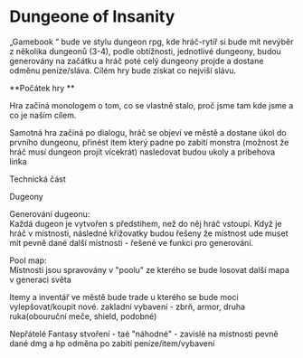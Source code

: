 # Dungeone of Insanity

„Gamebook “ bude ve stylu dungeon rpg, kde hráč-rytíř si bude mít nevýběr z několika dungeonů (3-4), podle obtížnosti, jednotlivé dungeony, budou generovány na začátku a hráč poté celý dungeony projde a dostane odměnu peníze/sláva. Cílém hry bude získat co nejviší slávu. 

**Počátek hry **

Hra začíná monologem o tom, co se vlastně stalo, proč jsme tam kde jsme a co je naším cílem.  

Samotná hra začíná po dialogu, hráč se objeví ve městě a dostane úkol do prvního dungeonu, přinést item který padne po zabití monstra (možnost že hráč musí dungeon projít vícekrát) 
nasledovat budou ukoly a pribehova linka

 

Technická část

Dugeony 

Generování dugeonu:  
 Každá dugeon je vytvořen s předstihem, než do něj hráč vstoupí. Když je hráč v místnosti, následné křižovatky budou řešeny že místnost ude muset mít pevně dané další místnosti - řešené ve funkci pro generování. 

Pool map:  
 Místnosti jsou spravovány v "poolu" ze kterého se bude losovat další mapa v generaci světa 
 
Itemy a inventář
 ve městě bude trade u kterého se bude moci vylepšovat/koupit nové.
 zakladní vybavení - zbrň, armor, druha ruka(obouruční meče, shield, podobné)

Nepřátelé
 Fantasy stvoření  - taé "náhodné" - zavislé na místnosti
 pevně dané dmg a hp
 odměna po zabití peníze/item/vybavení


